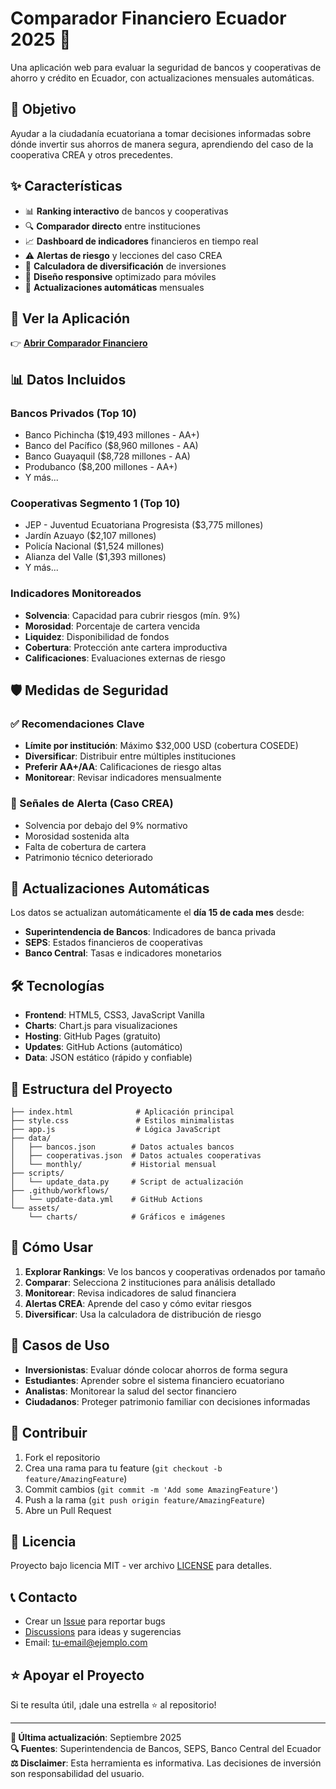 # Comparador Financiero Ecuador 2025 🏦

Una aplicación web para evaluar la seguridad de bancos y cooperativas de ahorro y crédito en Ecuador, con actualizaciones mensuales automáticas.

## 🎯 Objetivo

Ayudar a la ciudadanía ecuatoriana a tomar decisiones informadas sobre dónde invertir sus ahorros de manera segura, aprendiendo del caso de la cooperativa CREA y otros precedentes.

## ✨ Características

- 📊 **Ranking interactivo** de bancos y cooperativas
- 🔍 **Comparador directo** entre instituciones
- 📈 **Dashboard de indicadores** financieros en tiempo real  
- ⚠️ **Alertas de riesgo** y lecciones del caso CREA
- 🧮 **Calculadora de diversificación** de inversiones
- 📱 **Diseño responsive** optimizado para móviles
- 🔄 **Actualizaciones automáticas** mensuales

## 🚀 Ver la Aplicación

👉 **[Abrir Comparador Financiero](https://jordanvt18.github.io/bancos-cooperativas-ecuador)**

## 📊 Datos Incluidos

### Bancos Privados (Top 10)
- Banco Pichincha ($19,493 millones - AA+)
- Banco del Pacífico ($8,960 millones - AA)  
- Banco Guayaquil ($8,728 millones - AA)
- Produbanco ($8,200 millones - AA+)
- Y más...

### Cooperativas Segmento 1 (Top 10)
- JEP - Juventud Ecuatoriana Progresista ($3,775 millones)
- Jardín Azuayo ($2,107 millones)
- Policía Nacional ($1,524 millones)
- Alianza del Valle ($1,393 millones)
- Y más...

### Indicadores Monitoreados
- **Solvencia**: Capacidad para cubrir riesgos (mín. 9%)
- **Morosidad**: Porcentaje de cartera vencida
- **Liquidez**: Disponibilidad de fondos
- **Cobertura**: Protección ante cartera improductiva
- **Calificaciones**: Evaluaciones externas de riesgo

## 🛡️ Medidas de Seguridad

### ✅ Recomendaciones Clave
- **Límite por institución**: Máximo $32,000 USD (cobertura COSEDE)
- **Diversificar**: Distribuir entre múltiples instituciones
- **Preferir AA+/AA**: Calificaciones de riesgo altas
- **Monitorear**: Revisar indicadores mensualmente

### 🚨 Señales de Alerta (Caso CREA)
- Solvencia por debajo del 9% normativo
- Morosidad sostenida alta
- Falta de cobertura de cartera
- Patrimonio técnico deteriorado

## 🔄 Actualizaciones Automáticas

Los datos se actualizan automáticamente el **día 15 de cada mes** desde:

- **Superintendencia de Bancos**: Indicadores de banca privada
- **SEPS**: Estados financieros de cooperativas  
- **Banco Central**: Tasas e indicadores monetarios

## 🛠️ Tecnologías

- **Frontend**: HTML5, CSS3, JavaScript Vanilla
- **Charts**: Chart.js para visualizaciones
- **Hosting**: GitHub Pages (gratuito)
- **Updates**: GitHub Actions (automático)
- **Data**: JSON estático (rápido y confiable)

## 📁 Estructura del Proyecto

```
├── index.html              # Aplicación principal
├── style.css               # Estilos minimalistas
├── app.js                  # Lógica JavaScript
├── data/
│   ├── bancos.json        # Datos actuales bancos
│   ├── cooperativas.json  # Datos actuales cooperativas
│   └── monthly/           # Historial mensual
├── scripts/
│   └── update_data.py     # Script de actualización
├── .github/workflows/
│   └── update-data.yml    # GitHub Actions
└── assets/
    └── charts/            # Gráficos e imágenes
```

## 🚦 Cómo Usar

1. **Explorar Rankings**: Ve los bancos y cooperativas ordenados por tamaño
2. **Comparar**: Selecciona 2 instituciones para análisis detallado
3. **Monitorear**: Revisa indicadores de salud financiera
4. **Alertas CREA**: Aprende del caso y cómo evitar riesgos
5. **Diversificar**: Usa la calculadora de distribución de riesgo

## 🎯 Casos de Uso

- **Inversionistas**: Evaluar dónde colocar ahorros de forma segura
- **Estudiantes**: Aprender sobre el sistema financiero ecuatoriano  
- **Analistas**: Monitorear la salud del sector financiero
- **Ciudadanos**: Proteger patrimonio familiar con decisiones informadas

## 🤝 Contribuir

1. Fork el repositorio
2. Crea una rama para tu feature (`git checkout -b feature/AmazingFeature`)
3. Commit cambios (`git commit -m 'Add some AmazingFeature'`)
4. Push a la rama (`git push origin feature/AmazingFeature`)
5. Abre un Pull Request

## 📄 Licencia

Proyecto bajo licencia MIT - ver archivo [LICENSE](LICENSE) para detalles.

## 📞 Contacto

- Crear un [Issue](../../issues) para reportar bugs
- [Discussions](../../discussions) para ideas y sugerencias
- Email: tu-email@ejemplo.com

## ⭐ Apoyar el Proyecto

Si te resulta útil, ¡dale una estrella ⭐ al repositorio!

---

**📅 Última actualización**: Septiembre 2025  
**🔍 Fuentes**: Superintendencia de Bancos, SEPS, Banco Central del Ecuador  
**⚖️ Disclaimer**: Esta herramienta es informativa. Las decisiones de inversión son responsabilidad del usuario.
